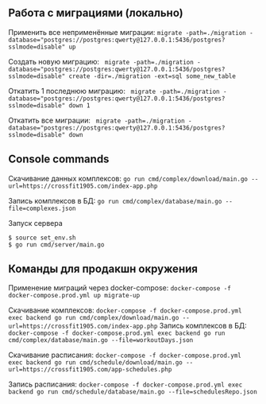 ## Работа с миграциями (локально)
Применить все неприменённые миграции:
`migrate -path=./migration -database="postgres://postgres:qwerty@127.0.0.1:5436/postgres?sslmode=disable" up`

Создать новую миграцию:
` migrate -path=./migration -database="postgres://postgres:qwerty@127.0.0.1:5436/postgres?sslmode=disable" create -dir=./migration -ext=sql some_new_table`

Откатить 1 последнюю миграцию:
` migrate -path=./migration -database="postgres://postgres:qwerty@127.0.0.1:5436/postgres?sslmode=disable" down 1`

Откатить все миграции:
` migrate -path=./migration -database="postgres://postgres:qwerty@127.0.0.1:5436/postgres?sslmode=disable" down`


## Console commands
Скачивание данных комплексов:
`go run cmd/complex/download/main.go --url=https://crossfit1905.com/index-app.php`

Запись комплексов в БД:
`go run cmd/complex/database/main.go --file=complexes.json`

Запуск сервера
```
$ source set_env.sh  
$ go run cmd/server/main.go
```

## Команды для продакшн окружения

Применение миграций через docker-compose:
`docker-compose -f docker-compose.prod.yml up migrate-up`

Скачивание комплексов:
`docker-compose -f docker-compose.prod.yml exec backend go run cmd/complex/download/main.go --url=https://crossfit1905.com/index-app.php`
Запись комплексов в БД:
`docker-compose -f docker-compose.prod.yml exec backend go run cmd/complex/database/main.go --file=workoutDays.json`

Скачивание расписания:
`docker-compose -f docker-compose.prod.yml exec backend go run cmd/schedule/download/main.go --url=https://crossfit1905.com/app-schedules.php`

Запись расписания:
`docker-compose -f docker-compose.prod.yml exec backend go run cmd/schedule/database/main.go --file=schedulesRepo.json`
